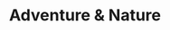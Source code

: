 ---
layout: article
title: Adventure & Nature
class: adventure-and-nature
nav-order: 5
intro: >
  There are myriad adventures to be had in South Africa, from the world’s highest bridge bungee to close encounters with great white sharks. Venture into Big Five territory in one of the spectacular national parks, skydive over the Cape beaches or hike in the epic mountain regions.


features:

  - title: Oribi Gorge Adventures
    location: Kwazulu Natal
    description: >
      Oribi Gorge is equally renowned for its dramatic scenery as it is for its exhilarating wilderness activities. Gorge swings, abseiling, mountain biking and white water rafting come standard with a visit to this popular adventure destination. Awesome hikes in the surrounding reserve round off the experience.
    link: https://ad.doubleclick.net/ddm/trackclk/N5532.1692340SECRETESCAPES.COM/B9371472.127477401;dc_trk_aid=300479081;dc_trk_cid=68261300;dc_lat=;dc_rdid=;tag_for_child_directed_treatment=

  - title: Shark Cage-diving
    location: South African Coast
    description: >
      Enter the domain of the great white shark from the safety of a shark cage and witness these uber-predators in their natural environment as they come over and check you out. While shark cage-diving is perfectly safe, it is not an activity for the shy or fainthearted!
    link: https://ad.doubleclick.net/ddm/trackclk/N5532.1692340SECRETESCAPES.COM/B9371472.127477402;dc_trk_aid=300478585;dc_trk_cid=68261300;dc_lat=;dc_rdid=;tag_for_child_directed_treatment=

  - title: Whale Watching
    location: Hermanus
    description: >
      Whether you visit South Africa’s whale-watching capital Hermanus or choose a scenic spot along the Garden Route or Wild Coast, seeing these marine giants in their natural environment is an experience that you won’t want to miss.
    link: http://country.southafrica.net/country/uk/en/articles/entry/whale-watching-enus7

  - title: Canopy Tours
    location: Tsitsikamma Forest
    description: >
      Canopy Tours afford you a perspective on the fauna and flora of the forest that few human beings would ordinarily experience. See amazing sights while you learn about the forest and soar from platform to platform as free as a bird on a remarkable system of pulleys and wires.
    link: https://ad.doubleclick.net/ddm/trackclk/N5532.1692340SECRETESCAPES.COM/B9371472.127477404;dc_trk_aid=300491355;dc_trk_cid=68261300;dc_lat=;dc_rdid=;tag_for_child_directed_treatment=

  - title: Soweto's bungee jump
    location: Johannesburg
    description: >
      The Soweto bungee jump adds a whole new dimension to sightseeing in this famous township. Bridging the gap between adventure and township tourism, it allows visitors to enjoy one of its most famous landmarks like never before. Soweto bungee jumps and swings will have you falling head over heels for this township in no time.
    link: https://ad.doubleclick.net/ddm/trackclk/N5532.1692340SECRETESCAPES.COM/B9371472.127477405;dc_trk_aid=300497416;dc_trk_cid=68261300;dc_lat=;dc_rdid=;tag_for_child_directed_treatment=

  - title: Dune boarding
    description: >
      In South Africa, dune boarding is a fairly recent development, but it's caught on fast, because there's certainly no shortage of sand. South Africa boasts some of the world's highest beach dunes. And away from the beach, dune boarders have found a great alternative: old gold mine dumps.
    link: http://country.southafrica.net/country/uk/en/articles/entry/article-southafrica.net-dune-boarding 
---
